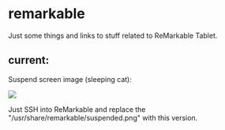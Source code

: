 # remarkable

Just some things and links to stuff related to ReMarkable Tablet.

## current:

Suspend screen image (sleeping cat):

![](https://github.com/kesslerr/remarkable/blob/main/suspended.png%20)


Just SSH into ReMarkable and replace the "/usr/share/remarkable/suspended.png" with this version.
